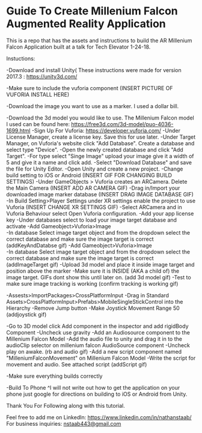 # Guide To Create Millenium Falcon Augmented Reality Application

This is a repo that has the assets and instructions to build the AR Millenium Falcon Application built at a talk for Tech Elevator 1-24-18.

Instuctions:

-Download and install Unity( These instructions were made for version 2017.3 : https://unity3d.com/

-Make sure to include the vuforia component
(INSERT PICTURE OF VUFORIA INSTALL HERE)

-Download the image you want to use as a marker. I used a dollar bill.

-Download the 3d model you would like to use. The Millenium Falcon model I used can be found here: https://free3d.com/3d-model/puo-4036-1699.html
-Sign Up For Vuforia: https://developer.vuforia.com/
-Under License Manager, create a license key. Save this for use later.
-Under Target Manager, on Vuforia's website click "Add Database". Create a database and select type "Device".
-Open the newly created database and click "Add Target".
-For type select "Singe Image" upload your image give it a width of 5 and give it a name and click add.
-Select "Download Database" and save the file for Unity Editor.
-Open Unity and create a new project.
-Change build setting to iOS or Android
(INSERT GIF FOR CHANGING BUILD SETTINGS)
-Under GameObjects > Vuforia creates an ARCamera. Delete the Main Camera
(INSERT ADD AR CAMERA GIF)
-Drag in/Import your downloaded image marker database
(INSERT DRAG IMAGE DATABASE GIF)
-In Build Setting>Player Settings under XR settings enable the project to use Vuforia
(INSERT CHANGE XR SETTINGS GIF)
-Select ARCamera and in Vuforia Behaviour select Open Vuforia configuration.
-Add your app license key
-Under databases select to load your image target database and activate
-Add Gameobject>Vuforia>Image	
-In database Select image target object and from the dropdown select the correct database and make sure the image target is correct
(addKeyAndDatabse gif)
-Add Gameobject>Vuforia>Image	
-In database Select image target object and from the dropdown select the correct database and make sure the image target is correct
(addImageTarget gif)
-Upload 3d model and place it inside image target and position above the marker
-Make sure it is INSIDE (AKA a child of) the image target. GIFs dont show this until later on.
(add 3d model gif)
-Test to make sure image tracking is working
(confirm tracking is working gif)

-Assests>ImportPackages>CrossPlatformInput
-Drag in Standard Assets>CrossPlatformInput>Prefabs>MobileSingleStickControl into the Hierarchy
-Remove Jump button
-Make Joystick Movement Range 50
(addjoystick gif)

-Go to 3D model  click Add component in the inspector and add rigidBody Component
-Uncheck use gravity
-Add an Audiosource component to the Millenium Falcon Model
-Add the audio file to unity and drag it in to the audioClip selector on millenium falcon AudioSource component
-Uncheck play on awake.
(rb and audio gif)
-Add a new script component named "MilleniumFalconMovement" on Millenium Falcon Model
-Write the script for movement and audio. See attached script
(addScript gif)

-Make sure everything builds correctly



-Build To Phone
^I will not write out how to get the application on your phone just google for directions on building to iOS or Android from Unity.


Thank You For Following along with this tutorial. 

Feel free to add me on LinkedIn: https://www.linkedin.com/in/nathanstaab/
For business inquiries: nstaab443@gmail.com



